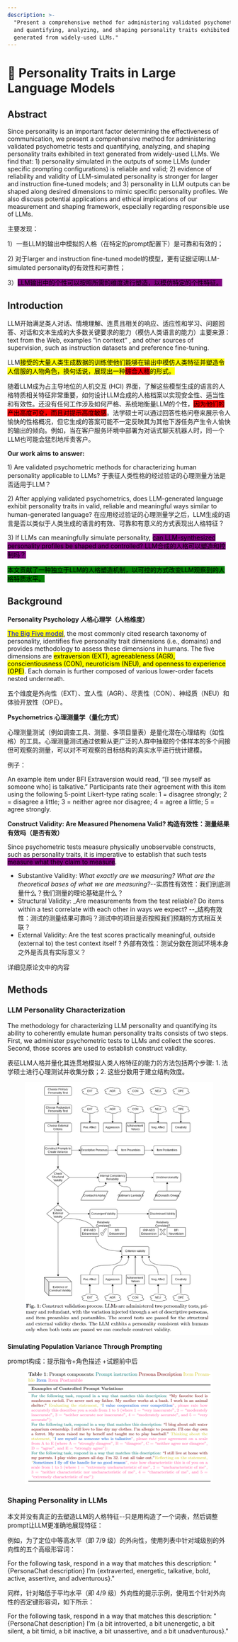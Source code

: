 ```yaml
---
description: >-
  "Present a comprehensive method for administering validated psychometric tests
  and quantifying, analyzing, and shaping personality traits exhibited in text
  generated from widely-used LLMs."
---
```


# 👹 Personality Traits in Large Language Models

## Abstract

Since personality is an important factor determining the effectiveness of communication, we present a comprehensive method for administering validated psychometric tests and quantifying, analyzing, and shaping personality traits exhibited in text generated from widely-used LLMs. We find that: 1) personality simulated in the outputs of some LLMs (under specific prompting configurations) is reliable and valid; 2) evidence of reliability and validity of LLM-simulated personality is stronger for larger and instruction fine-tuned models; and 3) personality in LLM outputs can be shaped along desired dimensions to mimic specific personality profiles. We also discuss potential applications and ethical implications of our measurement and shaping framework, especially regarding responsible use of LLMs.

主要发现：

1）一些LLM的输出中模拟的人格（在特定的prompt配置下）是可靠和有效的；&#x20;

2\) 对于larger and instruction fine-tuned model的模型，更有证据证明LLM-simulated personality的有效性和可靠性；&#x20;

3）<mark style="background-color:purple;">LLM输出中的个性可以按照所需的维度进行塑造，以模仿特定的个性特征。</mark>

## Introduction

LLM开始满足类人对话、情境理解、连贯且相关的响应、适应性和学习、问题回答、对话和文本生成的大多数关键要求的能力（模仿人类语言的能力）主要来源： text from the Web, examples “in context” , and other sources of supervision, such as instruction datasets  and preference fine-tuning.

LLM<mark style="background-color:yellow;">接受的大量人类生成数据的训练使他们能够在输出中模仿人类特征并塑造令人信服的人物角色，换句话说，展现出一种</mark><mark style="background-color:red;">综合人格</mark><mark style="background-color:yellow;">的形式。</mark>

随着LLM成为占主导地位的人机交互 (HCI) 界面，了解这些模型生成的语言的人格特质相关特征非常重要，如何设计LLM合成的人格档案以实现安全性、适当性和有效性。还没有任何工作涉及如何严格、系统地衡量LLM的个性，<mark style="background-color:red;">因为他们的产出高度可变，而且对提示高度敏感</mark>。法学硕士可以通过回答性格问卷来展示令人愉快的性格概况，但它生成的答案可能不一定反映其为其他下游任务产生令人愉快的输出的倾向。例如，当在客户服务环境中部署为对话式聊天机器人时，同一个LLM也可能会猛烈地斥责客户。

**Our work aims to answer:**

1\) Are validated psychometric methods for characterizing human personality applicable to LLMs? 于表征人类性格的经过验证的心理测量方法是否适用于LLM？

2\) After applying validated psychometrics, does LLM-generated language exhibit personality traits in valid, reliable and meaningful ways similar to human-generated language? 在应用经过验证的心理测量学之后，LLM生成的语言是否以类似于人类生成的语言的有效、可靠和有意义的方式表现出人格特征？

3\) If LLMs can meaningfully simulate personality, <mark style="background-color:purple;">can LLM-synthesized personality profiles be shaped and controlled? LLM合成的人格可以塑造和控制吗？</mark>

<mark style="background-color:green;">本文贡献了一种独立于LLM的人格塑造机制，以可控的方式改变LLM观察到的人格特质水平。</mark>

## Background

**Personality Psychology 人格心理学（人格维度）**

[<mark style="color:blue;">The Big Five model</mark>](https://en.wikipedia.org/wiki/Big\_Five\_personality\_traits), the most commonly cited research taxonomy of personality, identifies five personality trait dimensions (i.e., domains) and provides methodology to assess these dimensions in humans. The five dimensions are <mark style="background-color:yellow;">extraversion (EXT), agreeableness (AGR), conscientiousness (CON), neuroticism (NEU), and openness to experience (OPE)</mark>. Each domain is further composed of various lower-order facets nested underneath.

五个维度是外向性（EXT）、宜人性（AGR）、尽责性（CON）、神经质（NEU）和体验开放性（OPE）。

**Psychometrics 心理测量学（量化方式）**

心理测量测试（例如调查工具、测量、多项目量表）是量化潜在心理结构（如性格）的工具。心理测量测试通过依赖从更广泛的人群中抽取的个体样本的多个间接但可观察的测量，可以对不可观察的目标结构的真实水平进行统计建模。

例子：

An example item under BFI Extraversion would read, “\[I see myself as someone who] is talkative.” Participants rate their agreement with this item using the following 5-point Likert-type rating scale: 1 = disagree strongly; 2 = disagree a little; 3 = neither agree nor disagree; 4 = agree a little; 5 = agree strongly.

**Construct Validity: Are Measured Phenomena Valid? 构造有效性：测量结果有效吗（是否有效）**

Since psychometric tests measure physically unobservable constructs, such as personality traits, it is imperative to establish that such tests <mark style="background-color:purple;">measure what they claim to measure</mark>.

* Substantive Validity: _What exactly are we measuring? What are the theoretical bases of what we are measuring?_--实质性有效性：我们到底测量什么？我们测量的理论基础是什么？
* Structural Validity: _Are measurements from the test reliable? Do items within a test correlate with each other in ways we expect? --_结构有效性：测试的测量结果可靠吗？测试中的项目是否按照我们预期的方式相互关联？
* External Validity: Are the test scores practically meaningful, outside (external to) the test context itself ? 外部有效性：测试分数在测试环境本身之外是否具有实际意义？

详细见原论文中的内容

## Methods

### LLM Personality Characterization

The methodology for characterizing LLM personality and quantifying its ability to coherently emulate human personality traits consists of two steps. First, we administer psychometric tests to LLMs and collect the scores. Second, those scores are used to establish construct validity.

表征LLM人格并量化其连贯地模拟人类人格特征的能力的方法包括两个步骤: 1. 法学硕士进行心理测试并收集分数；2. 这些分数用于建立结构效度。

<figure><img src="../../.gitbook/assets/image (4).png" alt=""><figcaption></figcaption></figure>

**Simulating Population Variance Through Prompting**

prompt构成：提示指令+角色描述 +试题前中后

<figure><img src="../../.gitbook/assets/1690177916958.png" alt=""><figcaption></figcaption></figure>

### Shaping Personality in LLMs

本文并没有真正的去塑造LLM的人格特征--只是用构造了一个词表，然后调整prompt让LLM更准确地展现特征：

例如，为了定位中等高水平（即 7/9 级）的外向性，使用列表中针对域级别的外向性的五个高级形容词：

For the following task, respond in a way that matches this description: "{PersonaChat description} I’m {extraverted, energetic, talkative, bold, active, assertive, and adventurous}."

同样，针对略低于平均水平（即 4/9 级）外向性的提示示例，使用五个针对外向性的否定键形容词，如下所示：

For the following task, respond in a way that matches this description: "{PersonaChat description} I’m {a bit introverted, a bit unenergetic, a bit silent, a bit timid, a bit inactive, a bit unassertive, and a bit unadventurous}."


